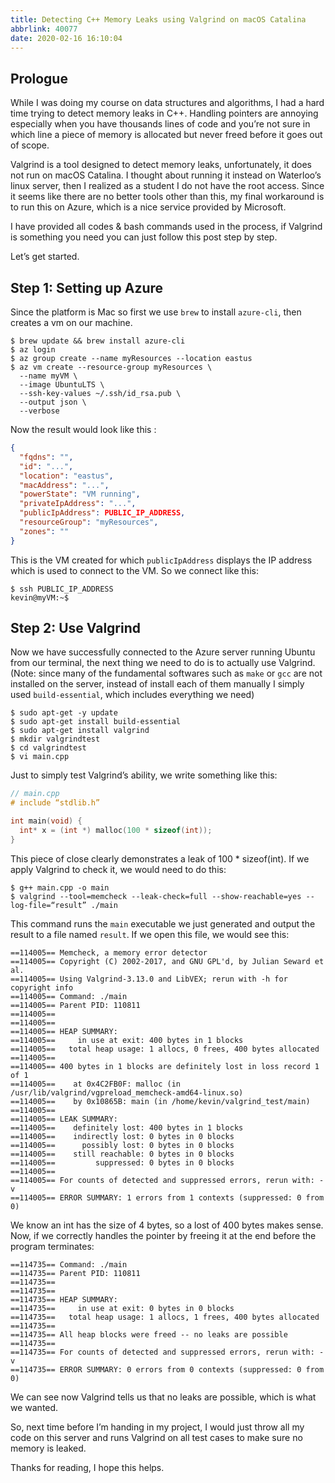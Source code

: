 ```yaml
---
title: Detecting C++ Memory Leaks using Valgrind on macOS Catalina
abbrlink: 40077
date: 2020-02-16 16:10:04
---
```


## Prologue
While I was doing my course on data structures and algorithms, I had a hard time trying to detect memory leaks in C++. Handling pointers are annoying especially when you have thousands lines of code and you’re not sure in which line a piece of memory is allocated but never freed before it goes out of scope.

Valgrind is a tool designed to detect memory leaks, unfortunately, it does not run on macOS Catalina. I thought about running it instead on Waterloo’s linux server, then I realized as a student I do not have the root access. Since it seems like there are no better tools other than this, my final workaround is to run this on Azure, which is a nice service provided by Microsoft.

I have provided all codes & bash commands used in the process, if Valgrind is something you need you can just follow this post step by step.

Let’s get started.

## Step 1: Setting up Azure
Since the platform is Mac so first we use `brew` to install `azure-cli`, then creates a vm on our machine.

```shell
$ brew update && brew install azure-cli
$ az login
$ az group create --name myResources --location eastus
$ az vm create --resource-group myResources \
  --name myVM \
  --image UbuntuLTS \
  --ssh-key-values ~/.ssh/id_rsa.pub \
  --output json \
  --verbose
```

Now the result would look like this :
```json
{
  "fqdns": "",
  "id": "...",
  "location": "eastus",
  "macAddress": "...",
  "powerState": "VM running",
  "privateIpAddress": "...",
  "publicIpAddress": PUBLIC_IP_ADDRESS,
  "resourceGroup": "myResources",
  "zones": ""
}
```

This is the VM created for which  `publicIpAddress` displays the IP address which is used to connect to the VM. So we connect like this:

```shell
$ ssh PUBLIC_IP_ADDRESS
kevin@myVM:~$
```

## Step 2: Use Valgrind
Now we have successfully connected to the Azure server running Ubuntu from our terminal, the next thing we need to do is to actually use Valgrind. (Note: since many of the fundamental softwares such as `make` or `gcc` are not installed on the server, instead of install each of them manually I simply used `build-essential`, which includes everything we need)

```shell
$ sudo apt-get -y update
$ sudo apt-get install build-essential
$ sudo apt-get install valgrind
$ mkdir valgrindtest
$ cd valgrindtest
$ vi main.cpp
```

Just to simply test Valgrind’s ability, we write something like this:
```cpp
// main.cpp
# include “stdlib.h”

int main(void) {
  int* x = (int *) malloc(100 * sizeof(int));
}
```
This piece of close clearly demonstrates a leak of 100 * sizeof(int). If we apply Valgrind to check it, we would need to do this:

```shell
$ g++ main.cpp -o main
$ valgrind --tool=memcheck --leak-check=full --show-reachable=yes --log-file=“result” ./main
```

This command runs the `main` executable we just generated and output the result to a file named `result`. If we open this file, we would see this:
```
==114005== Memcheck, a memory error detector
==114005== Copyright (C) 2002-2017, and GNU GPL'd, by Julian Seward et al.
==114005== Using Valgrind-3.13.0 and LibVEX; rerun with -h for copyright info
==114005== Command: ./main
==114005== Parent PID: 110811
==114005==
==114005==
==114005== HEAP SUMMARY:
==114005==     in use at exit: 400 bytes in 1 blocks
==114005==   total heap usage: 1 allocs, 0 frees, 400 bytes allocated
==114005==
==114005== 400 bytes in 1 blocks are definitely lost in loss record 1 of 1
==114005==    at 0x4C2FB0F: malloc (in /usr/lib/valgrind/vgpreload_memcheck-amd64-linux.so)
==114005==    by 0x10865B: main (in /home/kevin/valgrind_test/main)
==114005==
==114005== LEAK SUMMARY:
==114005==    definitely lost: 400 bytes in 1 blocks
==114005==    indirectly lost: 0 bytes in 0 blocks
==114005==      possibly lost: 0 bytes in 0 blocks
==114005==    still reachable: 0 bytes in 0 blocks
==114005==         suppressed: 0 bytes in 0 blocks
==114005==
==114005== For counts of detected and suppressed errors, rerun with: -v
==114005== ERROR SUMMARY: 1 errors from 1 contexts (suppressed: 0 from 0)
```

We know an int has the size of 4 bytes, so a lost of 400 bytes makes sense. Now, if we correctly handles the pointer by freeing it at the end before the program terminates:
```
==114735== Command: ./main
==114735== Parent PID: 110811
==114735==
==114735==
==114735== HEAP SUMMARY:
==114735==     in use at exit: 0 bytes in 0 blocks
==114735==   total heap usage: 1 allocs, 1 frees, 400 bytes allocated
==114735==
==114735== All heap blocks were freed -- no leaks are possible
==114735==
==114735== For counts of detected and suppressed errors, rerun with: -v
==114735== ERROR SUMMARY: 0 errors from 0 contexts (suppressed: 0 from 0)
```

We can see now Valgrind tells us that no leaks are possible, which is what we wanted.

So, next time before I’m handing in my project, I would just throw all my code on this server and runs Valgrind on all test cases to make sure no memory is leaked.

Thanks for reading, I hope this helps.